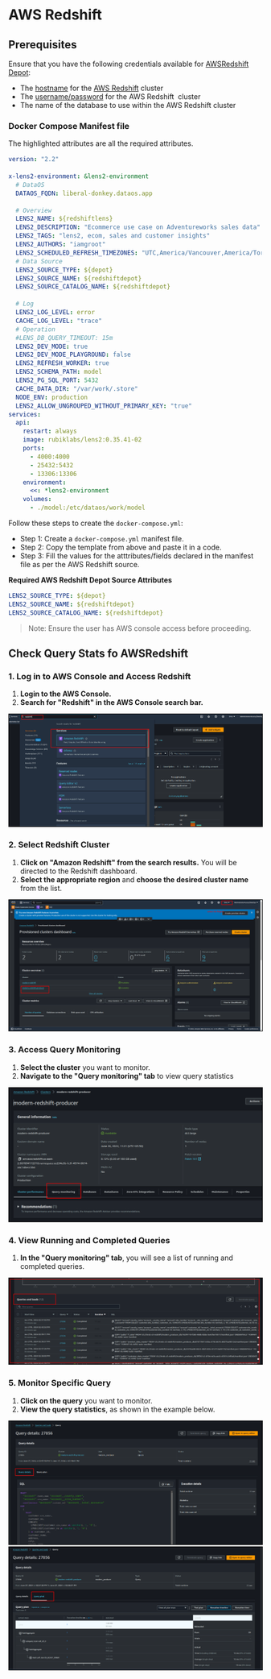 # AWS Redshift

## Prerequisites

Ensure that you have the following credentials available for [AWSRedshift Depot](/resources/depot/#amazon-redshift):

- The [hostname](https://docs.aws.amazon.com/redshift/latest/mgmt/configuring-connections.html#connecting-drivers) for the [AWS Redshift](https://aws.amazon.com/redshift/) cluster
- The [username/password](https://docs.aws.amazon.com/redshift/latest/dg/r_Users.html) for the AWS Redshift  cluster
- The name of the database to use within the AWS Redshift cluster

### **Docker Compose Manifest file**

The highlighted attributes are all the required attributes.

```yaml hl_lines="14-16"
version: "2.2"

x-lens2-environment: &lens2-environment
  # DataOS
  DATAOS_FQDN: liberal-donkey.dataos.app

  # Overview
  LENS2_NAME: ${redshiftlens}
  LENS2_DESCRIPTION: "Ecommerce use case on Adventureworks sales data"
  LENS2_TAGS: "lens2, ecom, sales and customer insights"
  LENS2_AUTHORS: "iamgroot"
  LENS2_SCHEDULED_REFRESH_TIMEZONES: "UTC,America/Vancouver,America/Toronto"
  # Data Source
  LENS2_SOURCE_TYPE: ${depot}  
  LENS2_SOURCE_NAME: ${redshiftdepot}
  LENS2_SOURCE_CATALOG_NAME: ${redshiftdepot}
 
  # Log
  LENS2_LOG_LEVEL: error
  CACHE_LOG_LEVEL: "trace"
  # Operation
  #LENS_DB_QUERY_TIMEOUT: 15m
  LENS2_DEV_MODE: true
  LENS2_DEV_MODE_PLAYGROUND: false
  LENS2_REFRESH_WORKER: true
  LENS2_SCHEMA_PATH: model
  LENS2_PG_SQL_PORT: 5432
  CACHE_DATA_DIR: "/var/work/.store"
  NODE_ENV: production
  LENS2_ALLOW_UNGROUPED_WITHOUT_PRIMARY_KEY: "true"
services:
  api:
    restart: always
    image: rubiklabs/lens2:0.35.41-02
    ports:
      - 4000:4000
      - 25432:5432
      - 13306:13306
    environment:
      <<: *lens2-environment   
    volumes:
      - ./model:/etc/dataos/work/model
```
Follow these steps to create the `docker-compose.yml`:

- Step 1: Create a `docker-compose.yml` manifest file.
- Step 2: Copy the template from above and paste it in a code.
- Step 3: Fill the values for the atttributes/fields declared in the manifest file as per the AWS Redshift source.

**Required AWS Redshift Depot Source Attributes**

```yaml
LENS2_SOURCE_TYPE: ${depot}  
LENS2_SOURCE_NAME: ${redshiftdepot}
LENS2_SOURCE_CATALOG_NAME: ${redshiftdepot}
```

<!-- 

### **Environment Variables**

| Environment Variable   | Description                                                                                                                      | Possible Values | Required | When should these env variables be used                                                                                                        |
|------------------------|----------------------------------------------------------------------------------------------------------------------------------|-----------------|----------|------------------------------------------------------------------------------------------------------------------------------------------------|
| **LENS2_DB_SSL**        | If true, enables SSL encryption for database connections from Cube                                                              | true, false     | ❌        | When you need to ensure the security and encryption of database connections.                                                                   |
| **LENS2_CONCURRENCY**   | The number of concurrent connections each queue has to the database. Default is 4                                                | A valid number  | ❌        | When you need to adjust the number of parallel operations or queries to the database, to optimize performance based on workload and capabilities. |
| **LENS2_DB_MAX_POOL**   | The maximum number of concurrent database connections to pool. Default is 16                                                     | A valid number  | ❌        | When you need to manage the maximum number of database connections that can be open at one time, ensuring efficient resource utilization.        |

       -->

> Note: Ensure the user has AWS console access before proceeding.
> 

## Check Query Stats fo AWSRedshift

### 1. **Log in to AWS Console and Access Redshift**

1. **Login to the AWS Console.**
2. **Search for "Redshift" in the AWS Console search bar.**

<div style="text-align: center;">
    <img src="/resources/lens/data_sources/awsredshift/Untitled1.png" alt="Untitled" style="max-width: 100%; height: auto; border: 1px solid #000;">
</div>

### 2. **Select Redshift Cluster**

1. **Click on "Amazon Redshift" from the search results.** You will be directed to the Redshift dashboard.
2. **Select the appropriate region** and **choose the desired cluster name** from the list.

<div style="text-align: center;">
    <img src="/resources/lens/data_sources/awsredshift/Untitled2.png" alt="Untitled" style="max-width: 100%; height: auto; border: 1px solid #000;">
</div>

### 3. Access Query Monitoring

1. **Select the cluster** you want to monitor.
2. **Navigate to the "Query monitoring" tab** to view query statistics

<div style="text-align: center;">
    <img src="/resources/lens/data_sources/awsredshift/Untitled3.png" alt="Untitled" style="max-width: 100%; height: auto; border: 1px solid #000;">
</div>

### 4. View Running and Completed Queries

1. **In the "Query monitoring" tab**, you will see a list of running  and completed queries.

<div style="text-align: center;">
    <img src="/resources/lens/data_sources/awsredshift/Untitled4.png" alt="Untitled" style="max-width: 100%; height: auto; border: 1px solid #000;">
</div>

### 5. Monitor Specific Query

1. **Click on the query** you want to monitor.
2. **View the query statistics**, as shown in the example below.

<div style="text-align: center;">
    <img src="/resources/lens/data_sources/awsredshift/Untitled5.png" alt="Untitled" style="max-width: 100%; height: auto; border: 1px solid #000;">
</div>


<div style="text-align: center;">
    <img src="/resources/lens/data_sources/awsredshift/Untitled6.png" alt="Untitled" style="max-width: 100%; height: auto; border: 1px solid #000;">
</div>
